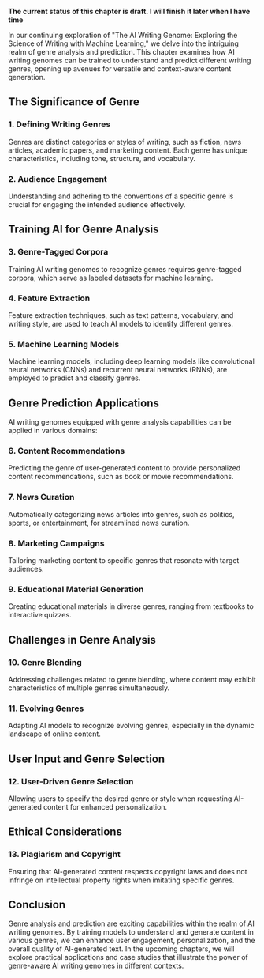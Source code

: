 **The current status of this chapter is draft. I will finish it later when I have time**

In our continuing exploration of "The AI Writing Genome: Exploring the Science of Writing with Machine Learning," we delve into the intriguing realm of genre analysis and prediction. This chapter examines how AI writing genomes can be trained to understand and predict different writing genres, opening up avenues for versatile and context-aware content generation.

The Significance of Genre
-------------------------

### **1. Defining Writing Genres**

Genres are distinct categories or styles of writing, such as fiction, news articles, academic papers, and marketing content. Each genre has unique characteristics, including tone, structure, and vocabulary.

### **2. Audience Engagement**

Understanding and adhering to the conventions of a specific genre is crucial for engaging the intended audience effectively.

Training AI for Genre Analysis
------------------------------

### **3. Genre-Tagged Corpora**

Training AI writing genomes to recognize genres requires genre-tagged corpora, which serve as labeled datasets for machine learning.

### **4. Feature Extraction**

Feature extraction techniques, such as text patterns, vocabulary, and writing style, are used to teach AI models to identify different genres.

### **5. Machine Learning Models**

Machine learning models, including deep learning models like convolutional neural networks (CNNs) and recurrent neural networks (RNNs), are employed to predict and classify genres.

Genre Prediction Applications
-----------------------------

AI writing genomes equipped with genre analysis capabilities can be applied in various domains:

### **6. Content Recommendations**

Predicting the genre of user-generated content to provide personalized content recommendations, such as book or movie recommendations.

### **7. News Curation**

Automatically categorizing news articles into genres, such as politics, sports, or entertainment, for streamlined news curation.

### **8. Marketing Campaigns**

Tailoring marketing content to specific genres that resonate with target audiences.

### **9. Educational Material Generation**

Creating educational materials in diverse genres, ranging from textbooks to interactive quizzes.

Challenges in Genre Analysis
----------------------------

### **10. Genre Blending**

Addressing challenges related to genre blending, where content may exhibit characteristics of multiple genres simultaneously.

### **11. Evolving Genres**

Adapting AI models to recognize evolving genres, especially in the dynamic landscape of online content.

User Input and Genre Selection
------------------------------

### **12. User-Driven Genre Selection**

Allowing users to specify the desired genre or style when requesting AI-generated content for enhanced personalization.

Ethical Considerations
----------------------

### **13. Plagiarism and Copyright**

Ensuring that AI-generated content respects copyright laws and does not infringe on intellectual property rights when imitating specific genres.

Conclusion
----------

Genre analysis and prediction are exciting capabilities within the realm of AI writing genomes. By training models to understand and generate content in various genres, we can enhance user engagement, personalization, and the overall quality of AI-generated text. In the upcoming chapters, we will explore practical applications and case studies that illustrate the power of genre-aware AI writing genomes in different contexts.
